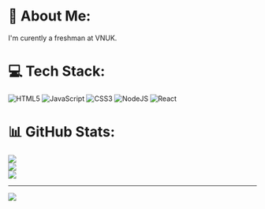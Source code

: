 # 💫 About Me:
I'm curently a freshman at VNUK.


# 💻 Tech Stack:
![HTML5](https://img.shields.io/badge/html5-%23E34F26.svg?style=for-the-badge&logo=html5&logoColor=white) ![JavaScript](https://img.shields.io/badge/javascript-%23323330.svg?style=for-the-badge&logo=javascript&logoColor=%23F7DF1E) ![CSS3](https://img.shields.io/badge/css3-%231572B6.svg?style=for-the-badge&logo=css3&logoColor=white) ![NodeJS](https://img.shields.io/badge/node.js-6DA55F?style=for-the-badge&logo=node.js&logoColor=white) ![React](https://img.shields.io/badge/react-%2320232a.svg?style=for-the-badge&logo=react&logoColor=%2361DAFB)
# 📊 GitHub Stats:
![](https://github-readme-stats.vercel.app/api?username=Nad1406&theme=date_night&hide_border=false&include_all_commits=false&count_private=false)<br/>
![](https://github-readme-streak-stats.herokuapp.com/?user=Nad1406&theme=date_night&hide_border=false)<br/>
![](https://github-readme-stats.vercel.app/api/top-langs/?username=Nad1406&theme=date_night&hide_border=false&include_all_commits=false&count_private=false&layout=compact)

---
[![](https://visitcount.itsvg.in/api?id=Nad1406&icon=0&color=0)](https://visitcount.itsvg.in)

<!-- Proudly created with GPRM ( https://gprm.itsvg.in ) -->
